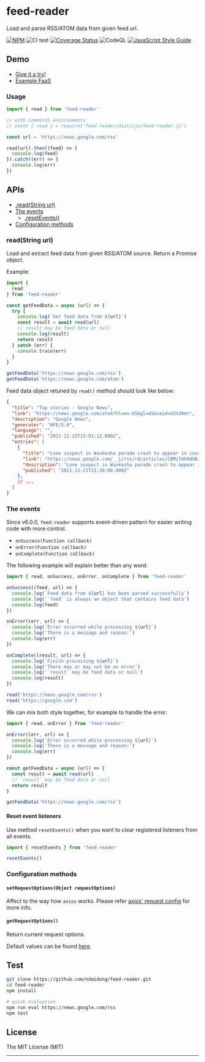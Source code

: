 # feed-reader

Load and parse RSS/ATOM data from given feed url.

[![NPM](https://badge.fury.io/js/feed-reader.svg)](https://badge.fury.io/js/feed-reader)
![CI test](https://github.com/ndaidong/feed-reader/workflows/ci-test/badge.svg)
[![Coverage Status](https://coveralls.io/repos/github/ndaidong/feed-reader/badge.svg?updated=1)](https://coveralls.io/github/ndaidong/feed-reader)
![CodeQL](https://github.com/ndaidong/feed-reader/workflows/CodeQL/badge.svg)
[![JavaScript Style Guide](https://img.shields.io/badge/code_style-standard-brightgreen.svg)](https://standardjs.com)

## Demo

- [Give it a try!](https://demos.pwshub.com/feed-reader)
- [Example FaaS](https://extractor.pwshub.com/feed/parse?url=https://news.google.com/rss&apikey=demo-TEyRycuuMCiGBiBocbLGSpagfj7gOF8AMyAWfEgP)

### Usage

```js
import { read } from 'feed-reader'

// with CommonJS environments
// const { read } = require('feed-reader/dist/cjs/feed-reader.js')

const url = 'https://news.google.com/rss'

read(url).then((feed) => {
  console.log(feed)
}).catch((err) => {
  console.log(err)
})
```

## APIs

- [.read(String url)](#readstring-url)
- [The events](#the-events)
  - [.resetEvents()](#reset-event-listeners)
- [Configuration methods](#configuration-methods)

### read(String url)

Load and extract feed data from given RSS/ATOM source. Return a Promise object.

Example:

```js
import {
  read
} from 'feed-reader'

const getFeedData = async (url) => {
  try {
    console.log(`Get feed data from ${url}`)
    const result = await read(url)
    // result may be feed data or null
    console.log(result)
    return result
  } catch (err) {
    console.trace(err)
  }
}

getFeedData('https://news.google.com/rss')
getFeedData('https://news.google.com/atom')
```

Feed data object retuned by `read()` method should look like below:

```json
{
  "title": "Top stories - Google News",
  "link": "https://news.google.com/atom?hl=en-US&gl=US&ceid=US%3Aen",
  "description": "Google News",
  "generator": "NFE/5.0",
  "language": "",
  "published": "2021-12-23T15:01:12.000Z",
  "entries": [
    {
      "title": "Lone suspect in Waukesha parade crash to appear in court today, as Wisconsin reels from tragedy that left 5 dead and dozens more injured - CNN",
      "link": "https://news.google.com/__i/rss/rd/articles/CBMiTmh0dHBzOi8vd3d3LmNubi5jb20vMjAyMS8xMS8yMy91cy93YXVrZXNoYS1jYXItcGFyYWRlLWNyb3dkLXR1ZXNkYXkvaW5kZXguaHRtbNIBUmh0dHBzOi8vYW1wLmNubi5jb20vY25uLzIwMjEvMTEvMjMvdXMvd2F1a2VzaGEtY2FyLXBhcmFkZS1jcm93ZC10dWVzZGF5L2luZGV4Lmh0bWw?oc=5",
      "description": "Lone suspect in Waukesha parade crash to appear in court today, as Wisconsin reels from tragedy that left 5 dead and dozens more injured &nbsp;&nbsp; CNN Waukesha Christmas parade attack: 5 dead, 48 injured, Darrell Brooks named as...",
      "published": "2021-12-21T22:30:00.000Z"
    },
    // ...
  ]
}
```

### The events

Since v6.0.0, `feed-reader` supports event-driven pattern for easier writing code with more control.

- `onSuccess(Function callback)`
- `onError(Function callback)`
- `onComplete(Function callback)`

The following example will explain better than any word:

```js
import { read, onSuccess, onError, onComplete } from 'feed-reader'

onSuccess((feed, url) => {
  console.log(`Feed data from ${url} has been parsed successfully`)
  console.log('`feed` is always an object that contains feed data')
  console.log(feed)
})

onError((err, url) => {
  console.log(`Error occurred while processing ${url}`)
  console.log('There is a message and reason:')
  console.log(err)
})

onComplete((result, url) => {
  console.log(`Finish processing ${url}`)
  console.log('There may or may not be an error')
  console.log('`result` may be feed data or null')
  console.log(result)
})

read('https://news.google.com/rss')
read('https://google.com')
```

We can mix both style together, for example to handle the error:

```js
import { read, onError } from 'feed-reader'

onError((err, url) => {
  console.log(`Error occurred while processing ${url}`)
  console.log('There is a message and reason:')
  console.log(err)
})

const getFeedData = async (url) => {
  const result = await read(url)
  // `result` may be feed data or null
  return result
}

getFeedData('https://news.google.com/rss')
````

#### Reset event listeners

Use method `resetEvents()` when you want to clear registered listeners from all events.

```js
import { resetEvents } from 'feed-reader'

resetEvents()
````

### Configuration methods

#### `setRequestOptions(Object requestOptions)`

Affect to the way how `axios` works. Please refer [axios' request config](https://axios-http.com/docs/req_config) for more info.

#### `getRequestOptions()`

Return current request options.

Default values can be found [here](https://github.com/ndaidong/feed-reader/blob/main/src/config.js#L5).


## Test

```bash
git clone https://github.com/ndaidong/feed-reader.git
cd feed-reader
npm install

# quick evaluation
npm run eval https://news.google.com/rss
npm test
```

## License
The MIT License (MIT)

---
